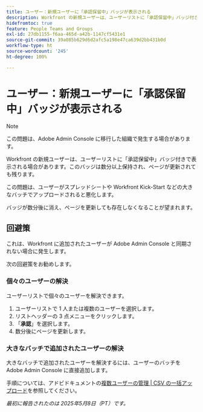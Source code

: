 ```yaml
---
title: ユーザー：新規ユーザーに「承認保留中」バッジが表示される
description: Workfront の新規ユーザーは、ユーザーリストに「承認保留中」バッジ付きで表示される場合があります。このバッジは数分以上保持され、ページが更新されても残ります。
hidefromtoc: true
feature: People Teams and Groups
exl-id: 27db1155-f6aa-465d-a42b-1147cf5431e1
source-git-commit: 39a085b629d6d2afc5a198e47ca639d2bb431b0d
workflow-type: ht
source-wordcount: '245'
ht-degree: 100%

---
```


# ユーザー：新規ユーザーに「承認保留中」バッジが表示される

>[!NOTE]
>
>この問題は、Adobe Admin Console に移行した組織で発生する場合があります。

Workfront の新規ユーザーは、ユーザーリストに「承認保留中」バッジ付きで表示される場合があります。このバッジは数分以上保持され、ページが更新されても残ります。

この問題は、ユーザーがスプレッドシートや Workfront Kick-Start などの大きなバッチでアップロードされると悪化します。

バッジが数分後に消え、ページを更新しても存在しなくなることが望まれます。

## 回避策

これは、Workfront に追加されたユーザーが Adobe Admin Console と同期されない場合に発生します。

次の回避策をお勧めします。

### 個々のユーザーの解決

ユーザーリストで個々のユーザーを解決できます。

1. ユーザーリストで 1 人または複数のユーザーを選択します。
1. リストヘッダーの 3 点メニューをクリックします。
1. 「**承認**」を選択します。
1. 数分後にページを更新します。

### 大きなバッチで追加されたユーザーの解決

大きなバッチで追加されたユーザーを解決するには、ユーザーのバッチを Adobe Admin Console に直接追加します。

手順については、アドビドキュメントの[複数ユーザーの管理 | CSV の一括アップロード](https://helpx.adobe.com/jp/enterprise/using/bulk-upload-users.html)を参照してください。


_最初に報告されたのは 2025年5月8日（PT）です。_
